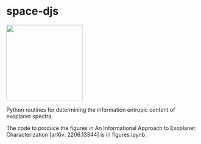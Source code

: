 # space-djs

<img src="[https://your-image-url.type](https://user-images.githubusercontent.com/18745184/188200450-f8cd4c5c-5820-4cc6-935e-1cd2cb291eaa.jpg)" width="200" height="200">

Python routines for determining the information entropic content of exoplanet spectra. 

The code to produce the figures in An Informational Approach to Exoplanet Characterization [arXiv: 2206.13344] is in figures.ipynb.

